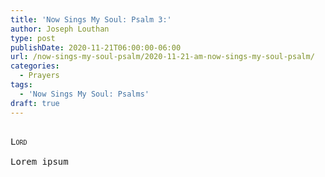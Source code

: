 ```yaml
---
title: 'Now Sings My Soul: Psalm 3:'
author: Joseph Louthan
type: post
publishDate: 2020-11-21T06:00:00-06:00
url: /now-sings-my-soul-psalm/2020-11-21-am-now-sings-my-soul-psalm/
categories:
  - Prayers
tags:
  - 'Now Sings My Soul: Psalms'
draft: true
---
```


<pre>
<div style="font-variant: small-caps;">
Lord
</div>
Lorem ipsum
</pre>
